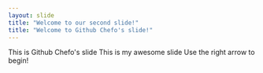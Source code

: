 ```yaml
---
layout: slide
title: "Welcome to our second slide!"
title: "Welcome to Github Chefo's slide!"
---
```

This is Github Chefo's slide
This is my awesome slide
Use the right arrow to begin!
